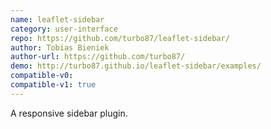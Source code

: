 ```yaml
---
name: leaflet-sidebar
category: user-interface
repo: https://github.com/turbo87/leaflet-sidebar/
author: Tobias Bieniek
author-url: https://github.com/turbo87/
demo: http://turbo87.github.io/leaflet-sidebar/examples/
compatible-v0:
compatible-v1: true
---
```


A responsive sidebar plugin.
